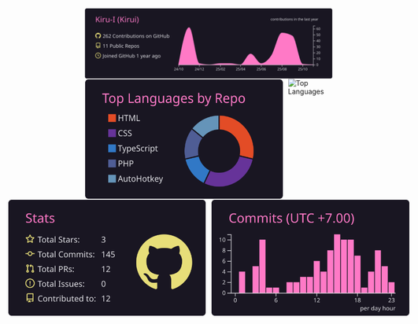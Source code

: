 
<div style="display: flex; flex-direction: column; align-items: center;">
  <img src="https://raw.githubusercontent.com/Kiru-I/Kiru-I/main/profile-summary-card-output/omni/0-profile-details.svg" alt="Profile Details" width="807" />
  <div style="display: flex; justify-content: center; gap: 10px;">
    <img src="https://raw.githubusercontent.com/Kiru-I/Kiru-I/main/profile-summary-card-output/omni/1-repos-per-language.svg" alt="Repositories Per Language" width="403.5" height="245.71" />
    <img src="https://github-readme-stats.vercel.app/api/top-langs/?username=anuraghazra&layout=donut&theme=omni&hide_border=true&card_width=300.5" height="245.7" alt="Top Languages" />
  </div>

  <!-- Third Image Row -->
  <div style="display: flex; justify-content: center; gap: 10px;">
    <img src="https://raw.githubusercontent.com/Kiru-I/Kiru-I/main/profile-summary-card-output/omni/3-stats.svg" alt="Stats" width="403.5" />
    <img src="https://raw.githubusercontent.com/Kiru-I/Kiru-I/main/profile-summary-card-output/omni/4-productive-time.svg" alt="Productive Time" width="403.5" />
  </div>
</div>
